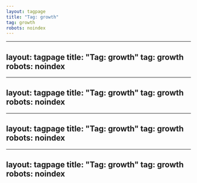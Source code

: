 ```yaml
---
layout: tagpage
title: "Tag: growth"
tag: growth
robots: noindex
---
```

---
layout: tagpage
title: "Tag: growth"
tag: growth
robots: noindex
---
---
layout: tagpage
title: "Tag: growth"
tag: growth
robots: noindex
---
---
layout: tagpage
title: "Tag: growth"
tag: growth
robots: noindex
---
---
layout: tagpage
title: "Tag: growth"
tag: growth
robots: noindex
---
